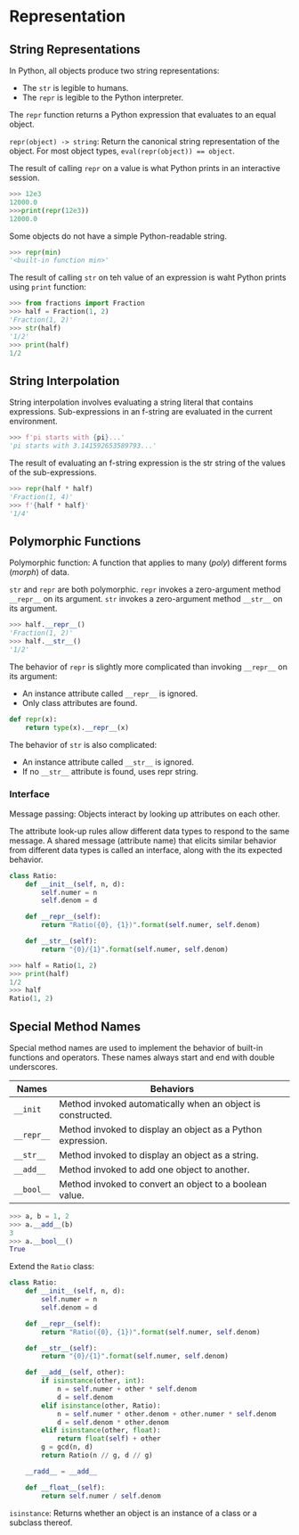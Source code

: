 # Representation

## String Representations

In Python, all objects produce two string representations:

- The `str` is legible to humans.
- The `repr` is legible to the Python interpreter.

The `repr` function returns a Python expression that evaluates to an equal object.

`repr(object) -> string`: Return the canonical string representation of the object.
For most object types, `eval(repr(object)) == object`.

The result of calling `repr` on a value is what Python prints in an interactive session.

```python
>>> 12e3
12000.0
>>>print(repr(12e3))
12000.0
```

Some objects do not have a simple Python-readable string.

```python
>>> repr(min)
'<built-in function min>'
```

The result of calling `str` on teh value of an expression is waht Python prints using `print` function:

```python
>>> from fractions import Fraction
>>> half = Fraction(1, 2)
'Fraction(1, 2)'
>>> str(half)
'1/2'
>>> print(half)
1/2
```

## String Interpolation

String interpolation involves evaluating a string literal that contains expressions. Sub-expressions in an f-string are evaluated in the current environment.

```python
>>> f'pi starts with {pi}...'
'pi starts with 3.141592653589793...'
```

The result of evaluating an f-string expression is the str string of the values of the sub-expressions.

```python
>>> repr(half * half)
'Fraction(1, 4)'
>>> f'{half * half}'
'1/4'
```

## Polymorphic Functions

Polymorphic function: A function that applies to many (*poly*) different forms (*morph*) of data.

`str` and `repr` are both polymorphic.
`repr` invokes a zero-argument method `__repr__` on its argument. `str` invokes a zero-argument method `__str__` on its argument.

```python
>>> half.__repr__()
'Fraction(1, 2)'
>>> half.__str__()
'1/2'
```

The behavior of `repr` is slightly more complicated than invoking `__repr__` on its argument:

- An instance attribute called `__repr__` is ignored.
- Only class attributes are found.

```python
def repr(x):
    return type(x).__repr__(x)
```

The behavior of `str` is also complicated:

- An instance attribute called `__str__` is ignored.
- If no `__str__` attribute is found, uses repr string.

### Interface

Message passing: Objects interact by looking up attributes on each other.

The attribute look-up rules allow different data types to respond to the same message. A shared message (attribute name) that elicits similar behavior from different data types is called an interface, along with the its expected behavior.

```python
class Ratio:
    def __init__(self, n, d):
        self.numer = n
        self.denom = d

    def __repr__(self):
        return "Ratio({0}, {1})".format(self.numer, self.denom)

    def __str__(self):
        return "{0}/{1}".format(self.numer, self.denom)
```

```python
>>> half = Ratio(1, 2)
>>> print(half)
1/2
>>> half
Ratio(1, 2)
```

## Special Method Names

Special method names are used to implement the behavior of built-in functions and operators. These names always start and end with double underscores.

|Names|Behaviors|
|---|---|
|`__init`| Method invoked automatically when an object is constructed.|
|`__repr__`| Method invoked to display an object as a Python expression.|
|`__str__`| Method invoked to display an object as a string.|
|`__add__`| Method invoked to add one object to another.|
|`__bool__`| Method invoked to convert an object to a boolean value.|

```python
>>> a, b = 1, 2
>>> a.__add__(b)
3
>>> a.__bool__()
True
```

Extend the `Ratio` class:

```python
class Ratio:
    def __init__(self, n, d):
        self.numer = n
        self.denom = d

    def __repr__(self):
        return "Ratio({0}, {1})".format(self.numer, self.denom)

    def __str__(self):
        return "{0}/{1}".format(self.numer, self.denom)

    def __add__(self, other):
        if isinstance(other, int):
            n = self.numer + other * self.denom
            d = self.denom
        elif isinstance(other, Ratio):
            n = self.numer * other.denom + other.numer * self.denom
            d = self.denom * other.denom
        elif isinstance(other, float):
            return float(self) + other
        g = gcd(n, d)
        return Ratio(n // g, d // g)

    __radd__ = __add__

    def __float__(self):
        return self.numer / self.denom
```

`isinstance`: Returns whether an object is an instance of a class or a subclass thereof.

